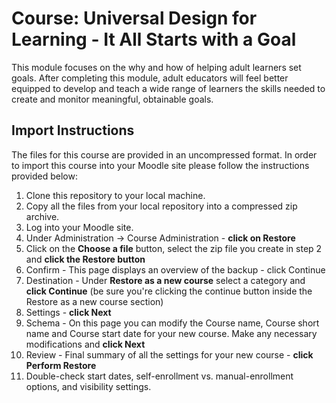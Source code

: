 # Course: Universal Design for Learning - It All Starts with a Goal
This module focuses on the why and how of helping adult learners set goals. After completing this module, adult educators will feel better equipped to develop and teach a wide range of learners the skills needed to create and monitor meaningful, obtainable goals.

## Import Instructions
The files for this course are provided in an uncompressed format. In order to import this course into your Moodle site please follow the instructions provided below:

1. Clone this repository to your local machine.
2. Copy all the files from your local repository into a compressed zip archive.
3. Log into your Moodle site.
4. Under Administration -> Course Administration - **click on Restore**
5. Click on the **Choose a file** button, select the zip file you create in step 2 and **click the Restore button**
6. Confirm - This page displays an overview of the backup - click Continue
7. Destination - Under **Restore as a new course** select a category and **click Continue** (be sure you're clicking the continue button inside the Restore as a new course section)
8. Settings - **click Next**
9. Schema - On this page you can modify the Course name, Course short name and Course start date for your new course. Make any necessary modifications and **click Next**
10. Review - Final summary of all the settings for your new course - **click Perform Restore**
11. Double-check start dates, self-enrollment vs. manual-enrollment options, and visibility settings.
